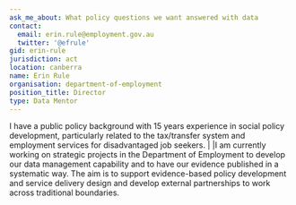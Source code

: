```yaml
---
ask_me_about: What policy questions we want answered with data
contact:
  email: erin.rule@employment.gov.au
  twitter: '@efrule'
gid: erin-rule
jurisdiction: act
location: canberra
name: Erin Rule
organisation: department-of-employment
position_title: Director
type: Data Mentor
---
```


I have a public policy background with 15 years experience in social policy development, particularly related to the tax/transfer system and employment services for disadvantaged job seekers. ||I am currently working on strategic projects in the Department of Employment to develop our data management capability and to have our evidence published in a systematic way. The aim is to support evidence-based policy development and service delivery design and develop external partnerships to work across traditional boundaries.  